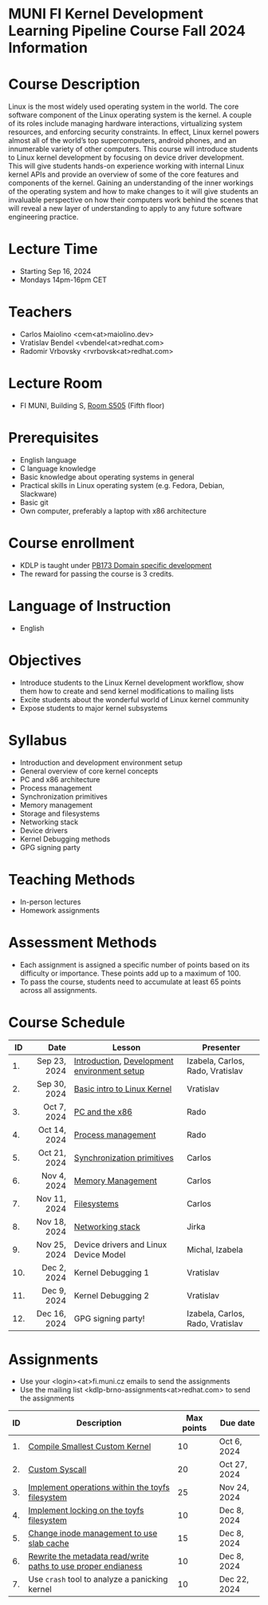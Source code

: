 # MUNI FI Kernel Development Learning Pipeline Course Fall 2024 Information

# Course Description

Linux is the most widely used operating system in the world. The core software component of the Linux operating system is the kernel. A couple of its roles include managing hardware interactions, virtualizing system resources, and enforcing security constraints. In effect, Linux kernel powers almost all of the world’s top supercomputers, android phones, and an innumerable variety of other computers. This course will introduce students to Linux kernel development by focusing on device driver development. This will give students hands-on experience working with internal Linux kernel APIs and provide an overview of some of the core features and components of the kernel. Gaining an understanding of the inner workings of the operating system and how to make changes to it will give students an invaluable perspective on how their computers work behind the scenes that will reveal a new layer of understanding to apply to any future software engineering practice.

# Lecture Time
-   Starting Sep 16, 2024
-   Mondays 14pm-16pm CET

# Teachers
- Carlos Maiolino <cem\<at>maiolino.dev>
- Vratislav Bendel <vbendel\<at>redhat.com>
- Radomir Vrbovsky <rvrbovsk\<at>redhat.com>

# Lecture Room
- FI MUNI, Building S, [Room S505](https://is.muni.cz/kontakty/mistnost?lang=en;id=12880) (Fifth floor)

# Prerequisites
-   English language
-   C language knowledge
-   Basic knowledge about operating systems in general
-   Practical skills in Linux operating system (e.g. Fedora, Debian, Slackware)
-   Basic git
-   Own computer, preferably a laptop with x86 architecture

# Course enrollment
-   KDLP is taught under [PB173 Domain specific development](https://is.muni.cz/course/fi/podzim2024/PB173?lang=en)
-   The reward for passing the course is 3 credits.

# Language of Instruction
-   English

# Objectives
-   Introduce students to the Linux Kernel development workflow, show them how to create and send kernel modifications to mailing lists
-   Excite students about the wonderful world of Linux kernel community
-   Expose students to major kernel subsystems


# Syllabus
-   Introduction and development environment setup
-   General overview of core kernel concepts
-   PC and x86 architecture
-   Process management
-   Synchronization primitives
-   Memory management
-   Storage and filesystems
-   Networking stack
-   Device drivers
-   Kernel Debugging methods
-   GPG signing party

# Teaching Methods
-   In-person lectures
-   Homework assignments

# Assessment Methods
-   Each assignment is assigned a specific number of points based on its difficulty or importance. These points add up to a maximum of 100.
-   To pass the course, students need to accumulate at least 65 points across all assignments.

# Course Schedule

| ID  |         Date | Lesson                                                                                                                       | Presenter                        |
|-----|-------------:|------------------------------------------------------------------------------------------------------------------------------|----------------------------------|
| 1.  | Sep 23, 2024 | [Introduction](/slides/L01_Introduction.pdf), [Development environment setup](/slides/L01_Development-environment-setup.pdf) | Izabela, Carlos, Rado, Vratislav |
| 2.  | Sep 30, 2024 | [Basic intro to Linux Kernel](/slides/L02_Basic-intro-to-Linux-Kernel.pdf)                                                   | Vratislav                        |
| 3.  |  Oct 7, 2024 | [PC and the x86](/slides/L03_PC_and_the_x86.pdf)                                                                             | Rado                             |
| 4.  | Oct 14, 2024 | [Process management](/slides/L04_Process_Management.pdf)                                                                     | Rado                             |
| 5.  | Oct 21, 2024 | [Synchronization primitives](/slides/L05_Synchronization.pdf)                                                                | Carlos                           |
| 6.  |  Nov 4, 2024 | [Memory Management](/slides/L06_MemoryManagement.pdf)                                                                        | Carlos                           |
| 7.  | Nov 11, 2024 | [Filesystems](/slides/L07_Filesystems.pdf)                                                                                   | Carlos                           |
| 8.  | Nov 18, 2024 | [Networking stack](/slides/L08_Networking.pdf)                                                                               | Jirka                            |
| 9.  | Nov 25, 2024 | Device drivers and Linux Device Model                                                                                        | Michal, Izabela                  |
| 10. |  Dec 2, 2024 | Kernel Debugging 1                                                                                                           | Vratislav                        |
| 11. |  Dec 9, 2024 | Kernel Debugging 2                                                                                                           | Vratislav                        |
| 12. | Dec 16, 2024 | GPG signing party!                                                                                                           | Izabela, Carlos, Rado, Vratislav |

# Assignments

- Use your \<login>\<at>fi.muni.cz emails to send the assignments
- Use the mailing list <kdlp-brno-assignments\<at>redhat.com> to send the assignments

| ID | Description                                                                                         | Max points | Due date     |
|----|-----------------------------------------------------------------------------------------------------|------------|--------------|
| 1. | [Compile Smallest Custom Kernel](/assignments/A01_Custom_Kernel.md)                                 | 10         | Oct 6, 2024  |
| 2. | [Custom Syscall](/assignments/A02_Custom_Syscall.md)                                                | 20         | Oct 27, 2024 |
| 3. | [Implement operations within the toyfs filesystem](/assignments/A03_filesystem_ops.odt)             | 25         | Nov 24, 2024 |
| 4. | [Implement locking on the toyfs filesystem](/assignments/A04_locking.odt)                           | 10         | Dec 8, 2024  |
| 5. | [Change inode management to use slab cache](/assignments/A05_slab_cache.odt)                        | 15         | Dec 8, 2024  |
| 6. | [Rewrite the metadata read/write paths to use proper endianess](/assignments/A06_fs_endianness.odt) | 10         | Dec 8, 2024  |
| 7. | Use `crash` tool to analyze a panicking kernel                                                      | 10         | Dec 22, 2024 |
